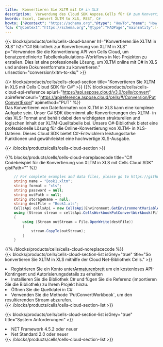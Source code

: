 ```yaml
---
title:  Konvertieren Sie XLTM mit C# in XLS
description:  Verwendung des Cloud SDK Aspose.Cells für C# zum Konvertieren einer XLTM-Formatdatei in eine XLS-Formatdatei.
kwords: Excel, Convert XLTM to XLS, REST, C#
howto: {"@context": "https://schema.org","@type": "HowTo","name": "How to convert XLTM to XLS using the Cells Cloud Net library.","description": "How to convert XLTM to XLS using the Cells Cloud Net library.","image": {"@type": "ImageObject"},"url": "/net/conversion/xltm-to-xls/","step": [{ "@type": "HowToStep","name": "How to convert XLTM to XLS using the Cells Cloud Net library. step 1", "image": {"@type": "ImageObject",},"url": "/net/conversion/xltm-to-xls/","text": "Register an account at <a href='https://dashboard.aspose.cloud/'>Dashboard</a> to get free API quota & authorization details",},{ "@type": "HowToStep","name": "How to convert XLTM to XLS using the Cells Cloud Net library. step 1", "image": {"@type": "ImageObject",},"url": "/net/conversion/xltm-to-xls/","text": "Install C# library and add the reference (import the library) to your project.",},{ "@type": "HowToStep","name": "How to convert XLTM to XLS using the Cells Cloud Net library. step 1", "image": {"@type": "ImageObject",},"url": "/net/conversion/xltm-to-xls/","text": "Open the source file in C#",},{ "@type": "HowToStep","name": "How to convert XLTM to XLS using the Cells Cloud Net library. step 1", "image": {"@type": "ImageObject",},"url": "/net/conversion/xltm-to-xls/","text": "Use the `PutConvertWorkbook` method to retrieve the resulting stream.",}, ],"supply": {"@type": "HowToSupply","name": "document"},"tool": [{"@type": "HowToTool","name": "Visual Studio, Visual Studio Code, Rider "},{"@type": "HowToTool","name": "Aspose Cells"}],"totalTime": "PT6M"}
fqa: {"@context":"https://schema.org","@type":"FAQPage","mainEntity":[{"@type":"Question","name":"Why convert file formats in C# using REST API?","acceptedAnswer":{"@type":"Answer","text":"Documents are encoded in many ways, and some files may be incompatible with the software you use. To open and read such files, just convert them to appropriate file formats.<br/><ol><li>Install .NET SDK and add the reference (import the library) to your project.</li><li>Open the source file in C# using REST API.</li><li>Call the PutConvertWorkbookRequest() method, passing an output filename with required extension.</li><li>Get the result of conversion as a separate file.</li></ol>"}},{"@type":"Question","name":"What file formats can I convert with your C# library?","acceptedAnswer":{"@type":"Answer","text":"We support a variety of file formats for conversion using .NET library, including XLSX, Excel, xls , PDF, CSV, HTML, Markdown, XML, PNG, JPG, TIFF, Json, TXT and many more."}},{"@type":"Question","name":"What is the maximum allowed file size for conversion using this .NET library?","acceptedAnswer":{"@type":"Answer","text":"There are no file size limits for format conversions using .NET library."}}]}
---
```

{{< blocks/products/cells/cells-cloud-banner h1="Konvertieren Sie XLTM in XLS" h2="C# Bibliothek zur Konvertierung von XLTM in XLS" p="Verwenden Sie die Konvertierung API von Cells Cloud, um benutzerdefinierte Tabellenkalkulations-Workflows in Net-Projekten zu erstellen. Dies ist eine professionelle Lösung, um XLTM online mit C# in XLS und andere Dokumentformate zu konvertieren." urlsection="conversion/xltm-to-xls/" >}}

{{< blocks/products/cells/cells-cloud-section title="Konvertieren Sie XLTM in XLS mit Cells Cloud SDK für C#" >}}
{{% blocks/products/cells/cells-cloud-api-reference apiurl="https://api.aspose.cloud/v3.0/cells/convert" apireferenceurl="https://apireference.aspose.cloud/cells/#/Conversion/PutConvertExcel" apimethod="PUT" %}}
<br/>
Das Konvertieren von Dateiformaten von XLTM in XLS kann eine komplexe Aufgabe sein. Unser C# SDK übernimmt alle Konvertierungen des XLTM- in das XLS-Format und behält dabei den wichtigsten strukturellen und logischen Inhalt der XLTM-Quelltabelle bei. Unsere C#-Bibliothek bietet eine professionelle Lösung für die Online-Konvertierung von XLTM- in XLS-Dateien. Dieses Cloud SDK bietet C#-Entwicklern leistungsstarke Funktionen und gewährleistet eine hochwertige XLS-Ausgabe.

{{< /blocks/products/cells/cells-cloud-section >}}

{{% blocks/products/cells/cells-cloud-noreplacecode title="C# Codebeispiel für die Konvertierung von XLTM in XLS mit Cells Cloud SDK" gistPath="" %}}
 
```cs
    // For complete examples and data files, please go to https://github.com/aspose-cells-cloud/aspose-cells-cloud-dotnet/
    string name = "Book1.xltm";
    string format = "xls";
    string password = null;
    string outPath = null;
    string storageName = null;
    string destFile = "Book1.xls";
    CellsApi cellsApi = new CellsApi(Environment.GetEnvironmentVariable("ProductClientId"), Environment.GetEnvironmentVariable("ProductClientSecret"));
    using (Stream stream = cellsApi.CellsWorkbookPutConvertWorkbook(File.OpenRead(name), format, password, outPath, storageName))
    {
        using (Stream outStream = File.OpenWrite(destFile))
        {
            stream.CopyTo(outStream);
        }
    }
```
 
{{% /blocks/products/cells/cells-cloud-noreplacecode %}}
<br/>
{{< blocks/products/cells/cells-cloud-section-list isGrey="true" title="So konvertieren Sie XLTM in XLS mithilfe der Cloud Net-Bibliothek Cells." >}}
<li> Registrieren Sie ein Konto unter<a href="https://dashboard.aspose.cloud/">Armaturenbrett</a> um ein kostenloses API-Kontingent und Autorisierungsdetails zu erhalten</li>
<li>Installieren Sie die Bibliothek C# und fügen Sie die Referenz (importieren Sie die Bibliothek) zu Ihrem Projekt hinzu.</li>
<li>Öffnen Sie die Quelldatei in C#</li>
<li>Verwenden Sie die Methode `PutConvertWorkbook`, um den resultierenden Stream abzurufen.</li>
{{< /blocks/products/cells/cells-cloud-section-list >}}

{{< blocks/products/cells/cells-cloud-section-list isGrey="true" title="System Anforderungen" >}}
<li>NET Framework 4.5.2 oder neuer</li>
<li>Net Standard 2.0 oder neuer</li>
{{< /blocks/products/cells/cells-cloud-section-list >}}
